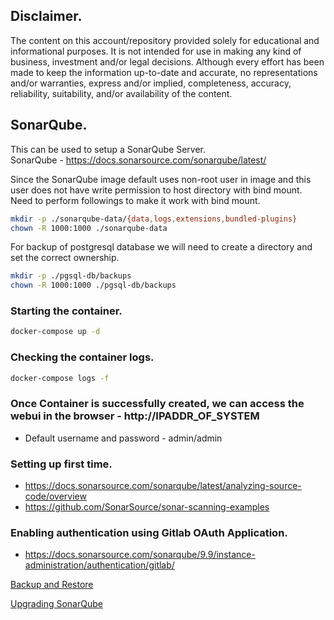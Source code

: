 ## Disclaimer.
The content on this account/repository provided solely for educational and informational purposes.
It is not intended for use in making any kind of business, investment and/or legal decisions.
Although every effort has been made to keep the information up-to-date and accurate, no representations and/or warranties, express and/or implied, completeness, accuracy, reliability, suitability, and/or availability of the content.

## SonarQube.
This can be used to setup a SonarQube Server.  
SonarQube - https://docs.sonarsource.com/sonarqube/latest/

Since the SonarQube image default uses non-root user in image and this user does not have write permission to host directory with bind mount. Need to perform followings to make it work with bind mount.
```bash
mkdir -p ./sonarqube-data/{data,logs,extensions,bundled-plugins}
chown -R 1000:1000 ./sonarqube-data
```

For backup of postgresql database we will need to create a directory and set the correct ownership.
```bash
mkdir -p ./pgsql-db/backups
chown -R 1000:1000 ./pgsql-db/backups
```

### Starting the container.
```bash
docker-compose up -d
```

### Checking the container logs.
```bash
docker-compose logs -f
```

### Once Container is successfully created, we can access the webui in the browser - http://IPADDR_OF_SYSTEM
- Default username and password - admin/admin

### Setting up first time.
- https://docs.sonarsource.com/sonarqube/latest/analyzing-source-code/overview
- https://github.com/SonarSource/sonar-scanning-examples

### Enabling authentication using Gitlab OAuth Application.
- https://docs.sonarsource.com/sonarqube/9.9/instance-administration/authentication/gitlab/

[Backup and Restore](./configs/backup-and-restore.md)

[Upgrading SonarQube](./configs/upgrading-sonarqube.md)
